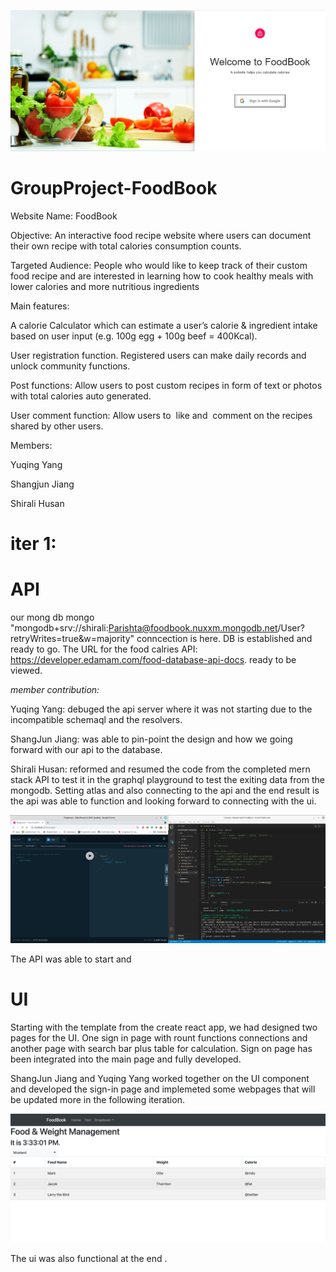 ![](ui/public/Loginpage.PNG)

# GroupProject-FoodBook

Website Name: FoodBook


Objective: An interactive food recipe website where users can document their own recipe with total calories consumption counts. 

Targeted Audience: People who would like to keep track of their custom food recipe and are interested in learning how to cook healthy meals with lower calories and more nutritious ingredients

Main features: 

A calorie Calculator which can estimate a user’s calorie & ingredient intake based on user input (e.g. 100g egg + 100g beef = 400Kcal).

User registration function. Registered users can make daily records and unlock community functions.

Post functions: Allow users to post custom recipes in form of text or photos with total calories auto generated.

User comment function: Allow users to  like and  comment on the recipes shared by other users.

Members: 

Yuqing Yang 

Shangjun Jiang 

Shirali Husan 


# iter 1:

# API 
our mong db mongo "mongodb+srv://shirali:Parishta@foodbook.nuxxm.mongodb.net/User?retryWrites=true&w=majority" conncection is here.
DB is established and ready to go.
The URL for the food calries API: https://developer.edamam.com/food-database-api-docs. 
ready to be viewed. 

*member contribution:* 

Yuqing Yang:   debuged the api server where it was not starting due to the incompatible schemaql and 
the resolvers.

ShangJun Jiang: was able to pin-point the design and how we going forward with our api to the database.


Shirali Husan: reformed and resumed the code from the completed mern stack API to test it in the graphql playground to
test the exiting data from the mongodb. Setting atlas and also connecting to the api and the end result is the api 
was able to function and looking forward to connecting with the ui. 

![Ch02](/readme_images/Ch02.png)


The API was able to start and 

# UI
Starting with the template from the create react app, we had designed two pages for the UI. One sign in page with rount 
functions connections and another page with search bar plus table for calculation. Sign on page has been integrated into
the main page and fully developed.

ShangJun Jiang and Yuqing Yang worked together on the UI component and developed the sign-in page and implemeted some 
webpages that will be updated more in the following iteration.

![Ch03](/readme_images/Ch03.png)

The ui was also functional at the end .